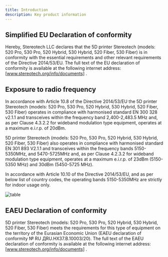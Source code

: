 ```yaml
---
title: Introduction
description: Key product information
---
```


## Simplified EU Declaration of conformity

Hereby, Stereotech LLC declares that the 5D printer Stereotech (models: 520 Pro, 530 Pro, 520 Hybrid, 530 Hybrid, 520 Fiber, 530 Fiber) is in conformity with the essential requirements and other relevant requirements of the Directive 2014/53/EU. The full text of the EU declaration of conformity is available at the following internet address: [www.stereotech.org/info/documents] .

## Exposure to radio frequency

In accordance with Article 10.8 of the Directive 2014/53/EU the 5D printer Stereotech (models: 520 Pro, 530 Pro, 520 Hybrid, 530 Hybrid, 520 Fiber, 530 Fiber) operates in compliance with harmonised standard EN 300 328 v2.1.1 and transceives within the frequency band 2,400-2,483.5 MHz and, as per Clause 4.3.2.2 for wideband modulation type equipment, operates at a maximum e.i.r.p. of 20dBm. 

5D printer Stereotech (models: 520 Pro, 530 Pro, 520 Hybrid, 530 Hybrid, 520 Fiber, 530 Fiber) also operates in compliance with harmonised standard EN 301 893 V2.1.1 and transceives within the frequency bands 5150-5350MHz, and 5470-5725MHz and, as per Clause 4.2.3.2 for wideband modulation type equipment, operates at a maximum e.i.r.p. of 23dBm (5150-5350 MHz) and 30dBm (5450-5725 MHz).

In accordance with Article 10.10 of the Directive 2014/53/EU, and as per below list of country codes, the operating bands 5150-5350MHz are strictly for indoor usage only.

![table](/docs/table.JPG)

## EAEU Declaration of conformity

5D printer Stereotech (models: 520 Pro, 530 Pro, 520 Hybrid, 530 Hybrid, 520 Fiber, 530 Fiber) meets the requirements for this type of equipment on the territory of the Eurasian Economic Union (EAEU declaration of conformity № RU ДRU.НХ37.В.10003/20). The full text of the EAEU declaration of conformity is available at the following internet address: [www.stereotech.org/info/documents] .